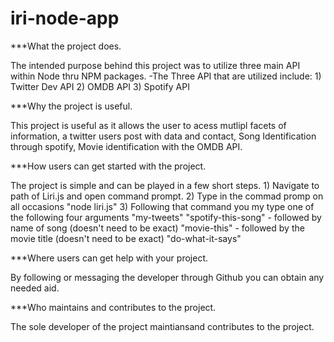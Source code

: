 # iri-node-app

***What the project does.

The intended purpose behind this project was to utilize three main API within Node thru NPM packages.
    -The Three API that are utilized include:
        1) Twitter Dev API
        2) OMDB API
        3) Spotify API

***Why the project is useful.

This project is useful as it allows the user to acess mutlipl facets of information, a twitter users post with data and contact, Song Identification through spotify, Movie identification with the OMDB API. 

***How users can get started with the project.

The project is simple and can be played in a few short steps.
    1) Navigate to path of Liri.js and open command prompt.
    2) Type in the commad promp on all occasions "node liri.js"
    3) Following that command you my type one of the following four arguments
        "my-tweets" 
        "spotify-this-song" - followed by name of song (doesn't need to be exact)
        "movie-this" - followed by the movie title (doesn't need to be exact)
        "do-what-it-says"

***Where users can get help with your project.

By following or messaging the developer through Github you can obtain any needed aid.

***Who maintains and contributes to the project.

The sole developer of the project maintiansand contributes to the project.